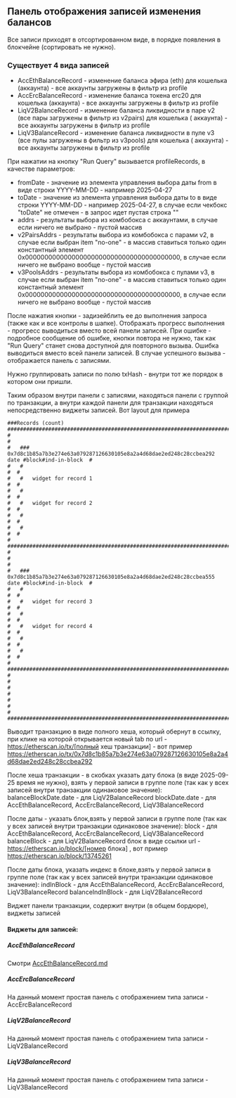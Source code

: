 ## Панель отображения записей изменения балансов

Все записи приходят в отсортированном виде, в порядке появления в блокчейне (сортировать не нужно).

### Существует 4 вида записей

- AccEthBalanceRecord - изменение баланса эфира (eth) для кошелька (аккаунта) - все аккаунты загружены в фильтр из
  profile
- AccErcBalanceRecord - изменение баланса токена erc20 для кошелька (аккаунта) - все аккаунты загружены в фильтр из
  profile
- LiqV2BalanceRecord - изменение баланса ликвидности в паре v2 (все пары загружены в фильтр из v2pairs) для кошелька (
  аккаунта) - все аккаунты загружены в фильтр из profile
- LiqV3BalanceRecord - изменение баланса ликвидности в пуле v3 (все пулы загружены в фильтр из v3pools) для кошелька (
  аккаунта) - все аккаунты загружены в фильтр из profile

При нажатии на кнопку "Run Query" вызывается profileRecords, в качестве параметров:

- fromDate - значение из элемента управления выбора даты from в виде строки YYYY-MM-DD - например 2025-04-27
- toDate - значение из элемента управления выбора даты to в виде строки YYYY-MM-DD - например 2025-04-27, в случае если чекбокс
  "toDate" не отмечен - в запрос идет пустая строка ""
- addrs - результаты выбора из комбобокса с аккаунтами, в случае если ничего не выбрано - пустой массив
- v2PairsAddrs - результаты выбора из комбобокса с парами v2, в случае если выбран item "no-one" - в массив ставиться
  только один константный элемент 0x0000000000000000000000000000000000000000, в случае если ничего не выбрано вообще -
  пустой массив
- v3PoolsAddrs - результаты выбора из комбобокса с пулами v3, в случае если выбран item "no-one" - в массив ставиться
  только один константный элемент 0x0000000000000000000000000000000000000000, в случае если ничего не выбрано вообще -
  пустой массив

После нажатия кнопки - задизейблить ее до выполнения запроса (также как и все контролы в шапке).
Отображать прогресс выполнения - прогресс выводиться вместо всей панели записей.
При ошибке - подробное сообщение об ошибке, кнопки повтора не нужно, так как "Run Query" станет снова доступной для
повторного вызыва.
Ошибка выводиться вместо всей панели записей.
В случае успешного вызыва - отображается панель с записями.

Нужно группировать записи по полю txHash - внутри тот же порядок в котором они пришли.

Таким образом внутри панели с записями, находяться панели с группой по транзакции, а внутри каждой панели для транзакции
находяться непосредственно виджеты записей.
Вот layout для примера

```
###Records (count) ################################################################################
#                                                                                                 #
#   ### 0x7d8c1b85a7b3e274e63a079287126630105e8a2a4d68dae2ed248c28ccbea292 date #block#ind-in-block  #
#   #                                                                                          #  #
#   #   widget for record 1                                                                    #  #
#   #                                                                                          #  #
#   #   widget for record 2                                                                    #  #
#   #                                                                                          #  #
#   #                                                                                          #  #
#   ############################################################################################  #
#                                                                                                 #
#   ### 0x7d8c1b85a7b3e274e63a079287126630105e8a2a4d68dae2ed248c28ccbea555 date #block#ind-in-block  #
#   #                                                                                          #  #
#   #   widget for record 3                                                                    #  #
#   #                                                                                          #  #
#   #   widget for record 4                                                                    #  #
#   #                                                                                          #  #
#   #                                                                                          #  #
#   ############################################################################################  #
#                                                                                                 #
#                                                                                                 #
#                                                                                                 #
###################################################################################################
```

Выводит транзакцию в виде полного хеша, который обернут в ссылку, при клике на которой открывается новый tab по
url - https://etherscan.io/tx/[полный хеш транзакции] - вот
пример https://etherscan.io/tx/0x7d8c1b85a7b3e274e63a079287126630105e8a2a4d68dae2ed248c28ccbea292

После хеша транзакции - в скобках указать дату блока (в виде 2025-09-25 время не нужно), взять у первой записи в группе
поле (так как у всех записей внутри
транзакции одинаковое значение):
balanceBlockDate.date - для LiqV2BalanceRecord
blockDate.date - для AccEthBalanceRecord, AccErcBalanceRecord, LiqV3BalanceRecord

После даты - указать блок,взять у первой записи в группе поле (так как у всех записей внутри транзакции
одинаковое значение):
block - для AccEthBalanceRecord, AccErcBalanceRecord, LiqV3BalanceRecord
balanceBlock - для LiqV2BalanceRecord
блок в виде ссылки url - https://etherscan.io/block/[номер блока] , вот пример https://etherscan.io/block/13745261

После даты блока, указать индекс в блоке,взять у первой записи в группе поле (так как у всех записей внутри транзакции
одинаковое значение):
indInBlock - для AccEthBalanceRecord, AccErcBalanceRecord, LiqV3BalanceRecord
balanceIndInBlock - для LiqV2BalanceRecord

Виджет панели транзакции, содержит внутри (в общем бордюре), виджеты записей




#### Виджеты для записей:

##### AccEthBalanceRecord

Смотри [AccEthBalanceRecord.md](AccEthBalanceRecord.md)

##### AccErcBalanceRecord

На данный момент простая панель с отображением типа записи - AccErcBalanceRecord

##### LiqV2BalanceRecord

На данный момент простая панель с отображением типа записи - LiqV2BalanceRecord

##### LiqV3BalanceRecord

На данный момент простая панель с отображением типа записи - LiqV3BalanceRecord
